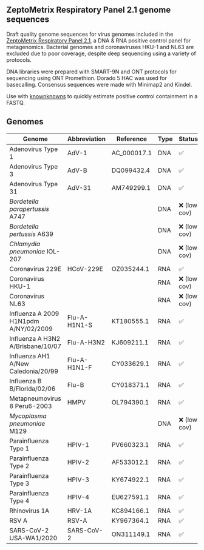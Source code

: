 ## ZeptoMetrix Respiratory Panel 2.1 genome sequences

Draft quality genome sequences for virus genomes included in the [ZeptoMetrix Respiratory Panel 2.1](https://www.zeptometrix.com/us/en/nattrol-respiratory-panel-21-rp21-controls-12-x-03ml-3084), a DNA & RNA positive control panel for metagenomics. Bacterial genomes and coronaviruses HKU-1 and NL63 are excluded due to poor coverage, despite deep sequencing using a variety of protocols.

DNA libraries were prepared with SMART-9N and ONT protocols for sequencing using ONT Promethion. Dorado 5 HAC was used for basecalling. Consensus sequences were made with Minimap2 and Kindel.

Use with [knownknowns](https://github.com/bede/knownknowns) to quickly estimate positive control containment in a FASTQ.

## Genomes

| Genome | Abbreviation | Reference | Type | Status |
|----------|-------------|-------------------|-------------|--------|
| Adenovirus Type 1 | AdV-1 | AC_000017.1 | DNA | ✅ |
| Adenovirus Type 3 | AdV-B | DQ099432.4 | DNA | ✅ |
| Adenovirus Type 31 | AdV-31 | AM749299.1 | DNA | ✅ |
| *Bordetella parapertussis* A747 |  |  | DNA | ❌ (low cov) |
| *Bordetella pertussis* A639 |  |  | DNA | ❌ (low cov) |
| *Chlamydia pneumoniae* IOL-207 |  |  | DNA | ❌ (low cov) |
| Coronavirus 229E | HCoV-229E | OZ035244.1 | RNA | ✅ |
| Coronavirus HKU-1 | | | RNA | ❌ (low cov) |
| Coronavirus NL63 |  |  | RNA | ❌ (low cov) |
| Influenza A 2009 H1N1pdm A/NY/02/2009 | Flu-A-H1N1-S | KT180555.1 | RNA | ✅ |
| Influenza A H3N2 A/Brisbane/10/07 | Flu-A-H3N2 | KJ609211.1 | RNA | ✅ |
| Influenza AH1 A/New Caledonia/20/99 | Flu-A-H1N1-F | CY033629.1 | RNA | ✅ |
| Influenza B B/Florida/02/06 | Flu-B | CY018371.1 | RNA | ✅ |
| Metapneumovirus 8 Peru6-2003 | HMPV | OL794390.1 | RNA | ✅ |
| *Mycoplasma pneumoniae* M129 |  |  | DNA | ❌ (low cov) |
| Parainfluenza Type 1 | HPIV-1 | PV660323.1 | RNA | ✅ |
| Parainfluenza Type 2 | HPIV-2 | AF533012.1 | RNA | ✅ |
| Parainfluenza Type 3 | HPIV-3 | KY674922.1 | RNA | ✅ |
| Parainfluenza Type 4 | HPIV-4 | EU627591.1 | RNA | ✅ |
| Rhinovirus 1A | HRV-1A | KC894166.1 | RNA | ✅ |
| RSV A | RSV-A | KY967364.1 | RNA | ✅ |
| SARS-CoV-2 USA-WA1/2020 | SARS-CoV-2 | ON311149.1 | RNA | ✅ |